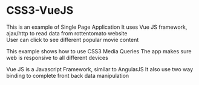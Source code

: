 # CSS3-VueJS
This is an example of Single Page Application 
It uses Vue JS framework, ajax/http to read data from rottentomato website  
User can click to see different popular movie content

This example shows how to use CSS3 Media Queries 
The app makes sure web is responsive to all different devices

Vue JS is a Javascript Framework, similar to AngularJS 
It also use two way binding to complete front back data manipulation

